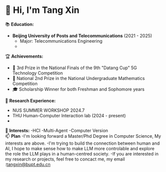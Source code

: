 # 👋 Hi, I'm Tang Xin
📚 **Education:**
- **Beijing University of Posts and Telecommunications** (2021 - 2025)
  - Major: Telecommunications Engineering
  - 
🏆 **Achievements:**
- 📱 3rd Prize in the National Finals of the 9th "Datang Cup" 5G Technology Competition
- 🧮 National 2nd Prize in the National Undergraduate Mathematics Competition
- 🎓 Scholarship Winner for both Freshman and Sophomore years

🔬 **Research Experience:**
- NUS SUMMER WORKSHOP 2024.7
- THU Human-Computer Interaction lab (2024 - present)
- 
🌟 **Interests:**
  -HCI  -Multi-Agent  -Computer Version  
📫 **Plan**
-I'm looking forward a Master/Phd Degree in Computer Science, My interests are above.
-I'm trying to build the connection between human and AI, I hope to make sense how to make LLM more controlable and explore the role the LLM plays in a human-centred society.
-If you are interested in my research or projects, feel free to concact me, my email :tangxin@bupt.edu.cn 
